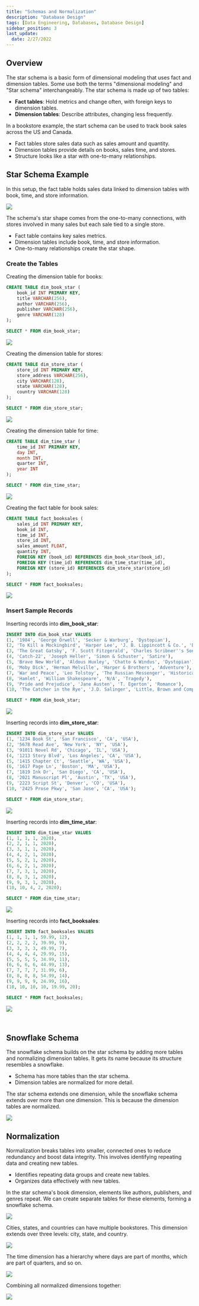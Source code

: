 ```yaml
---
title: "Schemas and Normalization"
description: "Database Design"
tags: [Data Engineering, Databases, Database Design]
sidebar_position: 3
last_update:
  date: 2/27/2022
---
```




## Overview 

The star schema is a basic form of dimensional modeling that uses fact and dimension tables. Some use both the terms "dimensional modeling" and "Star schema" interchangeably. The star schema is made up of two tables:

- **Fact tables**: Hold metrics and change often, with foreign keys to dimension tables.
- **Dimension tables**: Describe attributes, changing less frequently.

In a bookstore example, the start schema can be used to track book sales across the US and Canada.

- Fact tables store sales data such as sales amount and quantity.
- Dimension tables provide details on books, sales time, and stores.
- Structure looks like a star with one-to-many relationships.

## Star Schema Example

In this setup, the fact table holds sales data linked to dimension tables with book, time, and store information. 

<div class='img-center'>

![](/img/docs/schema-examples-fact_booksales-complete-diagram.png)

</div>

The schema's star shape comes from the one-to-many connections, with stores involved in many sales but each sale tied to a single store.

- Fact table contains key sales metrics.
- Dimension tables include book, time, and store information.
- One-to-many relationships create the star shape.

### Create the Tables 

Creating the dimension table for books:

```sql
CREATE TABLE dim_book_star (
    book_id INT PRIMARY KEY,
    title VARCHAR(256),
    author VARCHAR(256),
    publisher VARCHAR(256),
    genre VARCHAR(128)
);

SELECT * FROM dim_book_star;
```

![](/img/docs/schema-exampless-booksales-book-star.png)


Creating the dimension table for stores:

```sql
CREATE TABLE dim_store_star (
    store_id INT PRIMARY KEY,
    store_address VARCHAR(256),
    city VARCHAR(128),
    state VARCHAR(128),
    country VARCHAR(128)
);

SELECT * FROM dim_store_star;
```

![](/img/docs/schema-exampless-booksales-book-dim-store-star.png)


Creating the dimension table for time:

```sql
CREATE TABLE dim_time_star (
    time_id INT PRIMARY KEY,
    day INT,
    month INT,
    quarter INT,
    year INT
);

SELECT * FROM dim_time_star;
```

![](/img/docs/schema-exampless-booksales-book-dim-time-star.png)


Creating the fact table for book sales:

```sql
CREATE TABLE fact_booksales (
    sales_id INT PRIMARY KEY,
    book_id INT,
    time_id INT,
    store_id INT,
    sales_amount FLOAT,
    quantity INT,
    FOREIGN KEY (book_id) REFERENCES dim_book_star(book_id),
    FOREIGN KEY (time_id) REFERENCES dim_time_star(time_id),
    FOREIGN KEY (store_id) REFERENCES dim_store_star(store_id)
);

SELECT * FROM fact_booksales;
```

![](/img/docs/schema-exampless-booksales-fact_booksales.png)


### Insert Sample Records 

Inserting records into **dim_book_star**:

```sql
INSERT INTO dim_book_star VALUES
(1, '1984', 'George Orwell', 'Secker & Warburg', 'Dystopian'),
(2, 'To Kill a Mockingbird', 'Harper Lee', 'J. B. Lippincott & Co.', 'Drama'),
(3, 'The Great Gatsby', 'F. Scott Fitzgerald', 'Charles Scribner''s Sons', 'Novel'),
(4, 'Catch-22', 'Joseph Heller', 'Simon & Schuster', 'Satire'),
(5, 'Brave New World', 'Aldous Huxley', 'Chatto & Windus', 'Dystopian'),
(6, 'Moby Dick', 'Herman Melville', 'Harper & Brothers', 'Adventure'),
(7, 'War and Peace', 'Leo Tolstoy', 'The Russian Messenger', 'Historical Fiction'),
(8, 'Hamlet', 'William Shakespeare', 'N/A', 'Tragedy'),
(9, 'Pride and Prejudice', 'Jane Austen', 'T. Egerton', 'Romance'),
(10, 'The Catcher in the Rye', 'J.D. Salinger', 'Little, Brown and Company', 'Novel');

SELECT * FROM dim_book_star;
```

![](/img/docs/schema-exampless-booksales-sample-record-dim_book_star.png)


Inserting records into **dim_store_star**:

```sql
INSERT INTO dim_store_star VALUES
(1, '1234 Book St', 'San Francisco', 'CA', 'USA'),
(2, '5678 Read Ave', 'New York', 'NY', 'USA'),
(3, '91011 Novel Rd', 'Chicago', 'IL', 'USA'),
(4, '1213 Story Blvd', 'Los Angeles', 'CA', 'USA'),
(5, '1415 Chapter Ct', 'Seattle', 'WA', 'USA'),
(6, '1617 Page Ln', 'Boston', 'MA', 'USA'),
(7, '1819 Ink Dr', 'San Diego', 'CA', 'USA'),
(8, '2021 Manuscript Pl', 'Austin', 'TX', 'USA'),
(9, '2223 Script St', 'Denver', 'CO', 'USA'),
(10, '2425 Prose Pkwy', 'San Jose', 'CA', 'USA');

SELECT * FROM dim_store_star;
```

![](/img/docs/schema-exampless-booksales-sample-record-dim_store_star.png)


Inserting records into **dim_time_star**:

```sql
INSERT INTO dim_time_star VALUES
(1, 1, 1, 1, 2020),
(2, 2, 1, 1, 2020),
(3, 3, 1, 1, 2020),
(4, 4, 2, 1, 2020),
(5, 5, 2, 1, 2020),
(6, 6, 2, 1, 2020),
(7, 7, 3, 1, 2020),
(8, 8, 3, 1, 2020),
(9, 9, 3, 1, 2020),
(10, 10, 4, 2, 2020);

SELECT * FROM dim_time_star;
```

![](/img/docs/schema-exampless-booksales-sample-record-dim_time_star.png)



Inserting records into **fact_booksales**:

```sql
INSERT INTO fact_booksales VALUES
(1, 1, 1, 1, 59.99, 12),
(2, 2, 2, 2, 39.99, 9),
(3, 3, 3, 3, 49.99, 7),
(4, 4, 4, 4, 29.99, 15),
(5, 5, 5, 5, 34.99, 11),
(6, 6, 6, 6, 44.99, 13),
(7, 7, 7, 7, 31.99, 6),
(8, 8, 8, 8, 54.99, 14),
(9, 9, 9, 9, 24.99, 16),
(10, 10, 10, 10, 19.99, 20);

SELECT * FROM fact_booksales;
```

![](/img/docs/schema-exampless-booksales-sample-record-fact_booksales.png)



```sql
  
```



## Snowflake Schema

The snowflake schema builds on the star schema by adding more tables and normalizing dimension tables. It gets its name because its structure resembles a snowflake.

- Schema has more tables than the star schema.
- Dimension tables are normalized for more detail.

The star schema extends one dimension, while the snowflake schema extends over more than one dimension. This is because the dimension tables are normalized.

![](/img/docs/sample-snowflakeeees.png)


## Normalization

Normalization breaks tables into smaller, connected ones to reduce redundancy and boost data integrity. This involves identifying repeating data and creating new tables. 

- Identifies repeating data groups and create new tables.
- Organizes data effectively with new tables.

In the star schema's book dimension, elements like authors, publishers, and genres repeat. We can create separate tables for these elements, forming a snowflake schema.

<div class='img-center'>

![](/img/docs/snowflake-schema-breakdown-dim_book_sf.png)

</div>

Cities, states, and countries can have multiple bookstores. This dimension extends over three levels: city, state, and country.

<div class='img-center'>

![](/img/docs/snowflake-schema-breakdown-dim_store_star.png)

</div>

The time dimension has a hierarchy where days are part of months, which are part of quarters, and so on. 

<div class='img-center'>

![](/img/docs/snowflake-schema-breakdown-dim_time_star.png)

</div>

Combining all normalized dimensions together:


<div class='img-center'>

![](/img/docs/snowflake-schema-breakdown-dim-putting-it-all-together.png)

</div>